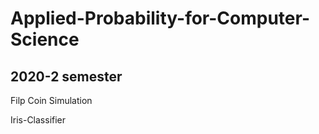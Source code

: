 # Applied-Probability-for-Computer-Science

## 2020-2 semester
Filp Coin Simulation

Iris-Classifier
